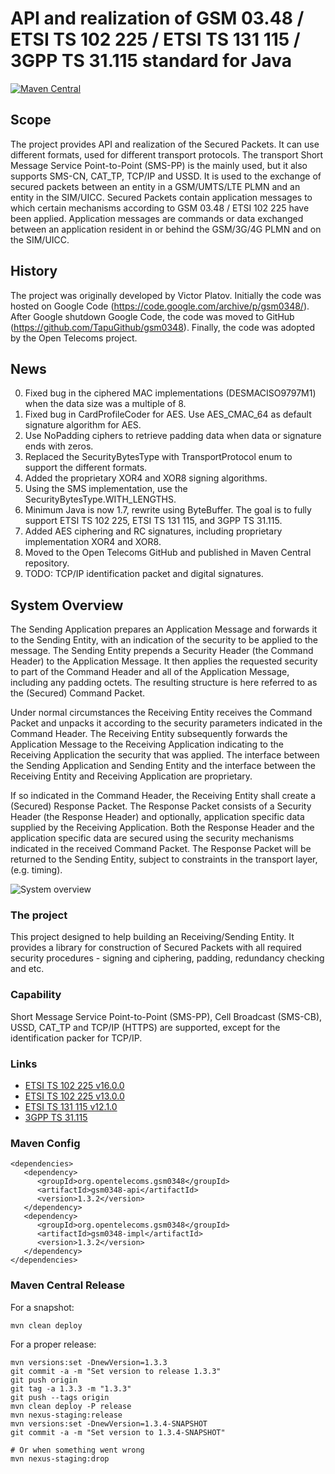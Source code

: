 # API and realization of GSM 03.48 / ETSI TS 102 225 / ETSI TS 131 115 / 3GPP TS 31.115 standard for Java

[![Maven Central](https://maven-badges.herokuapp.com/maven-central/org.opentelecoms.gsm0348/gsm0348/badge.svg)](https://maven-badges.herokuapp.com/maven-central/org.opentelecoms.gsm0348/gsm0348)

## Scope
The project provides API and realization of the Secured Packets. It can use different formats, used for different transport protocols.
The transport Short Message Service Point-to-Point (SMS-PP) is the mainly used, but it also supports SMS-CN, CAT_TP, TCP/IP and USSD.
It is used to the exchange of secured packets between an entity in a GSM/UMTS/LTE PLMN and an entity in the SIM/UICC.
Secured Packets contain application messages to which certain mechanisms according to GSM 03.48 / ETSI 102 225 have been applied.
Application messages are commands or data exchanged between an application resident in or behind the GSM/3G/4G PLMN and on the SIM/UICC.

## History
The project was originally developed by Victor Platov. Initially the code was hosted on Google Code (https://code.google.com/archive/p/gsm0348/).
After Google shutdown Google Code, the code was moved to GitHub (https://github.com/TapuGithub/gsm0348).
Finally, the code was adopted by the Open Telecoms project.

## News

0. Fixed bug in the ciphered MAC implementations (DESMACISO9797M1) when the data size was a multiple of 8.
0. Fixed bug in CardProfileCoder for AES. Use AES_CMAC_64 as default signature algorithm for AES.
0. Use NoPadding ciphers to retrieve padding data when data or signature ends with zeros.
0. Replaced the SecurityBytesType with TransportProtocol enum to support the different formats.
0. Added the proprietary XOR4 and XOR8 signing algorithms.
0. Using the SMS implementation, use the SecurityBytesType.WITH_LENGTHS.
0. Minimum Java is now 1.7, rewrite using ByteBuffer. The goal is to fully support ETSI TS 102 225, ETSI TS 131 115, and 3GPP TS 31.115.
0. Added AES ciphering and RC signatures, including proprietary implementation XOR4 and XOR8.
0. Moved to the Open Telecoms GitHub and published in Maven Central repository.
0. TODO: TCP/IP identification packet and digital signatures.

## System Overview

The Sending Application prepares an Application Message and forwards it to the Sending Entity, with an indication of the security to be applied to the message. The Sending Entity prepends a Security Header (the Command Header) to the Application Message. It then applies the requested security to part of the Command Header and all of the Application Message, including any padding octets. The resulting structure is here referred to as the (Secured) Command Packet.

Under normal circumstances the Receiving Entity receives the Command Packet and unpacks it according to the security parameters indicated in the Command Header.
The Receiving Entity subsequently forwards the Application Message to the Receiving Application indicating to the Receiving Application the security that was applied.
The interface between the Sending Application and Sending Entity and the interface between the Receiving Entity and Receiving Application are proprietary.

If so indicated in the Command Header, the Receiving Entity shall create a (Secured) Response Packet.
The Response Packet consists of a Security Header (the Response Header) and optionally, application specific data supplied by the Receiving Application.
Both the Response Header and the application specific data are secured using the security mechanisms indicated in the received Command Packet.
The Response Packet will be returned to the Sending Entity, subject to constraints in the transport layer, (e.g. timing).

![System overview](/resources/system-overview.png?raw=true "System overview")

### The project
This project designed to help building an Receiving/Sending Entity.
It provides a library for construction of Secured Packets with all required security procedures - signing and ciphering, padding, redundancy checking and etc.

### Capability
Short Message Service Point-to-Point (SMS-PP), Cell Broadcast (SMS-CB), USSD, CAT_TP and TCP/IP (HTTPS) are supported, except for the identification packer for TCP/IP.

### Links
* [ETSI TS 102 225 v16.0.0](https://www.etsi.org/deliver/etsi_ts/102200_102299/102225/16.00.00_60/ts_102225v160000p.pdf)
* [ETSI TS 102 225 v13.0.0](https://www.etsi.org/deliver/etsi_ts/102200_102299/102225/13.00.00_60/ts_102225v130000p.pdf)
* [ETSI TS 131 115 v12.1.0](https://www.etsi.org/deliver/etsi_ts/131100_131199/131115/12.01.00_60/ts_131115v120100p.pdf)
* [3GPP TS 31.115](https://www.3gpp.org/DynaReport/31115.htm)

### Maven Config
```
<dependencies>
   <dependency>
      <groupId>org.opentelecoms.gsm0348</groupId>
      <artifactId>gsm0348-api</artifactId>
      <version>1.3.2</version>
   </dependency>
   <dependency>
      <groupId>org.opentelecoms.gsm0348</groupId>
      <artifactId>gsm0348-impl</artifactId>
      <version>1.3.2</version>
   </dependency>
</dependencies>
```

### Maven Central Release
For a snapshot:
```
mvn clean deploy
```
For a proper release:
```
mvn versions:set -DnewVersion=1.3.3
git commit -a -m "Set version to release 1.3.3"
git push origin
git tag -a 1.3.3 -m "1.3.3"
git push --tags origin
mvn clean deploy -P release
mvn nexus-staging:release
mvn versions:set -DnewVersion=1.3.4-SNAPSHOT
git commit -a -m "Set version to 1.3.4-SNAPSHOT"

# Or when something went wrong
mvn nexus-staging:drop
```